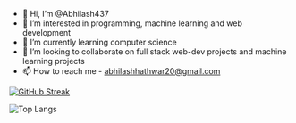 - 👋 Hi, I’m @Abhilash437
- 👀 I’m interested in programming, machine learning and web development
- 🌱 I’m currently learning computer science
- 💞️ I’m looking to collaborate on full stack web-dev projects and machine learning projects
- 📫 How to reach me - abhilashhathwar20@gmail.com

[![GitHub Streak](https://github-readme-streak-stats.herokuapp.com?user=Abhilash437&theme=dark)](https://git.io/streak-stats)

![Top Langs](https://github-readme-stats.vercel.app/api/top-langs/?username=Abhilash437&layout=compact&theme=vision-friendly-dark)

<!---
Abhilash437/Abhilash437 is a ✨ special ✨ repository because its `README.md` (this file) appears on your GitHub profile.
You can click the Preview link to take a look at your changes.
--->
